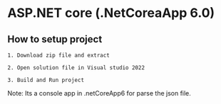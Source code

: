 # <a>ASP.NET core (.NetCoreaApp 6.0)</a>


## How to setup project
``` 
1. Download zip file and extract 

2. Open solution file in Visual studio 2022 

3. Build and Run project

```
Note: Its a console app in .netCoreApp6 for parse the json file. 
